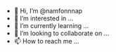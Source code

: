 - 👋 Hi, I’m @namfonnnap
- 👀 I’m interested in ...
- 🌱 I’m currently learning ...
- 💞️ I’m looking to collaborate on ...
- 📫 How to reach me ...

<!---
namfonnnap/namfonnnap is a ✨ special ✨ repository because its `README.md` (this file) appears on your GitHub profile.
You can click the Preview link to take a look at your changes.
--->
